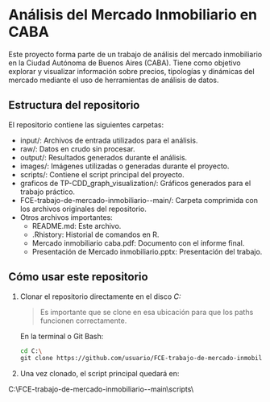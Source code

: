 # Análisis del Mercado Inmobiliario en CABA

Este proyecto forma parte de un trabajo de análisis del mercado inmobiliario en la Ciudad Autónoma de Buenos Aires (CABA). Tiene como objetivo explorar y visualizar información sobre precios, tipologías y dinámicas del mercado mediante el uso de herramientas de análisis de datos.

## Estructura del repositorio

El repositorio contiene las siguientes carpetas:

- input/: Archivos de entrada utilizados para el análisis.
- raw/: Datos en crudo sin procesar.
- output/: Resultados generados durante el análisis.
- images/: Imágenes utilizadas o generadas durante el proyecto.
- scripts/: Contiene el script principal del proyecto.
- graficos de TP-CDD_graph_visualization/: Gráficos generados para el trabajo práctico.
- FCE-trabajo-de-mercado-inmobiliario--main/: Carpeta comprimida con los archivos originales del repositorio.
- Otros archivos importantes: 
  - README.md: Este archivo.
  - .Rhistory: Historial de comandos en R.
  - Mercado inmobiliario caba.pdf: Documento con el informe final.
  - Presentación de Mercado inmobiliario.pptx: Presentación del trabajo.

## Cómo usar este repositorio

1. Clonar el repositorio directamente en el disco *C:*  
   > Es importante que se clone en esa ubicación para que los paths funcionen correctamente.

   En la terminal o Git Bash:

   ```bash
   cd C:\
   git clone https://github.com/usuario/FCE-trabajo-de-mercado-inmobiliario--main.git


2. Una vez clonado, el script principal quedará en:

C:\FCE-trabajo-de-mercado-inmobiliario--main\scripts\